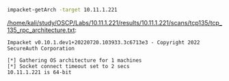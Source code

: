 ```bash
impacket-getArch -target 10.11.1.221
```

[/home/kali/study/OSCP/Labs/10.11.1.221/results/10.11.1.221/scans/tcp135/tcp_135_rpc_architecture.txt](file:///home/kali/study/OSCP/Labs/10.11.1.221/results/10.11.1.221/scans/tcp135/tcp_135_rpc_architecture.txt):

```
Impacket v0.10.1.dev1+20220720.103933.3c6713e3 - Copyright 2022 SecureAuth Corporation

[*] Gathering OS architecture for 1 machines
[*] Socket connect timeout set to 2 secs
10.11.1.221 is 64-bit


```
